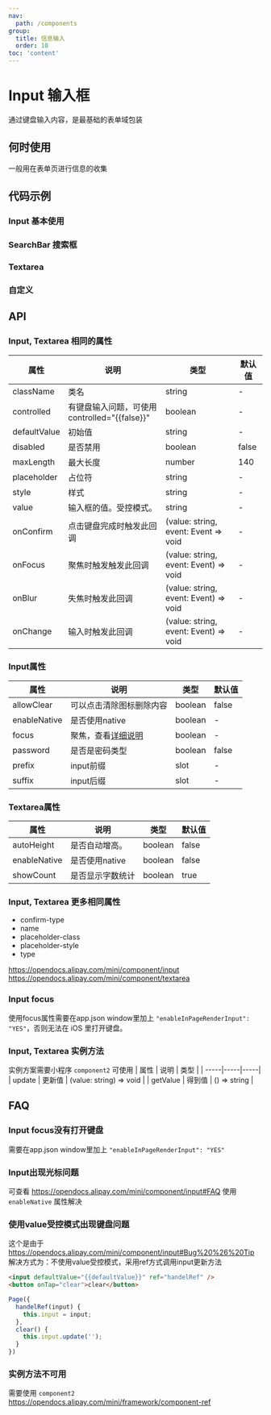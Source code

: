 ```yaml
---
nav:
  path: /components
group:
  title: 信息输入
  order: 10
toc: 'content'
---
```


# Input 输入框
通过键盘输入内容，是最基础的表单域包装
## 何时使用
一般用在表单页进行信息的收集

## 代码示例
### Input 基本使用
<code src='pages/Input/index'></code>

### SearchBar 搜索框
<code src='pages/InputSearchBar/index'></code>

### Textarea
<code src='pages/InputTextarea/index'></code>

### 自定义
<code src='pages/InputCustom/index'></code>


## API

### Input, Textarea 相同的属性
| 属性 | 说明 | 类型 | 默认值 |
| -----|-----|-----|-----|
| className | 类名| string | - |
| controlled | 有键盘输入问题，可使用 controlled="{{false}}" | boolean | - |
| defaultValue | 初始值 | string | - | 
| disabled | 是否禁用 | boolean | false |
| maxLength | 最大长度 | number | 140 |
| placeholder | 占位符 | string | - |
| style | 样式| string | - |
| value | 输入框的值。受控模式。 | string | - | 
| onConfirm | 点击键盘完成时触发此回调 | (value: string, event: Event => void | - |
| onFocus | 聚焦时触发触发此回调 | (value: string, event: Event) => void | - |
| onBlur | 失焦时触发此回调 | (value: string, event: Event) => void | - |
| onChange | 输入时触发此回调 | (value: string, event: Event) => void | - |

### Input属性
| 属性 | 说明 | 类型 | 默认值 |
| -----|-----|-----|-----|
| allowClear | 可以点击清除图标删除内容 | boolean | false |
| enableNative | 是否使用native | boolean | - |
| focus | 聚焦，查看[详细说明](#input-focus) | boolean | - |
| password | 是否是密码类型 | boolean | false |
| prefix | input前缀 | slot | - |
| suffix | input后缀 | slot | - |

### Textarea属性
| 属性 | 说明 | 类型 | 默认值 |
| -----|-----|-----|-----|
| autoHeight | 是否自动增高。 | boolean | false |
| enableNative | 是否使用native | boolean | false |
| showCount | 是否显示字数统计 | boolean | true |


### Input, Textarea 更多相同属性

- confirm-type
- name
- placeholder-class
- placeholder-style
- type

https://opendocs.alipay.com/mini/component/input
<br />
https://opendocs.alipay.com/mini/component/textarea

### Input focus
使用focus属性需要在app.json window里加上 `"enableInPageRenderInput": "YES"`，否则无法在 iOS 里打开键盘。

### Input, Textarea 实例方法
实例方案需要小程序 `component2` 可使用
| 属性 | 说明 | 类型 |
| -----|-----|-----|
| update | 更新值 | (value: string) => void |
| getValue | 得到值 | () => string |

## FAQ

### Input focus没有打开键盘
需要在app.json window里加上 `"enableInPageRenderInput": "YES"`
### Input出现光标问题
可查看 https://opendocs.alipay.com/mini/component/input#FAQ 使用 `enableNative` 属性解决

### 使用value受控模式出现键盘问题
这个是由于 https://opendocs.alipay.com/mini/component/input#Bug%20%26%20Tip
解决方式为：不使用value受控模式，采用ref方式调用input更新方法
```html
<input defaultValue="{{defaultValue}}" ref="handelRef" />
<button onTap="clear">clear</button>
```

```js
Page({
  handelRef(input) {
    this.input = input;
  },
  clear() {
    this.input.update('');
  }
})
```

### 实例方法不可用
需要使用 `component2` https://opendocs.alipay.com/mini/framework/component-ref
